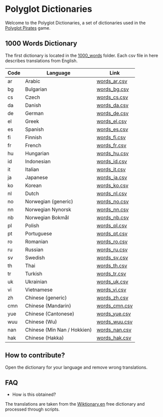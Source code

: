# Polyglot Dictionaries

Welcome to the Polyglot Dictionaries, a set of dictionaries used in the [Polyglot Pirates](https://appsinacup.com/polyglot-translators/) game.

## 1000 Words Dictionary

The first dictionary is located in the [1000_words](./1000_words/) folder. Each csv file in here describes translations from English.

| Code | Language | Link |
|------|-----------|------|
| ar | Arabic | [words_ar.csv](https://github.com/appsinacup/polyglot-dictionaries/blob/main/1000_words/words_ar.csv) |
| bg | Bulgarian | [words_bg.csv](https://github.com/appsinacup/polyglot-dictionaries/blob/main/1000_words/words_bg.csv) |
| cs | Czech | [words_cs.csv](https://github.com/appsinacup/polyglot-dictionaries/blob/main/1000_words/words_cs.csv) |
| da | Danish | [words_da.csv](https://github.com/appsinacup/polyglot-dictionaries/blob/main/1000_words/words_da.csv) |
| de | German | [words_de.csv](https://github.com/appsinacup/polyglot-dictionaries/blob/main/1000_words/words_de.csv) |
| el | Greek | [words_el.csv](https://github.com/appsinacup/polyglot-dictionaries/blob/main/1000_words/words_el.csv) |
| es | Spanish | [words_es.csv](https://github.com/appsinacup/polyglot-dictionaries/blob/main/1000_words/words_es.csv) |
| fi | Finnish | [words_fi.csv](https://github.com/appsinacup/polyglot-dictionaries/blob/main/1000_words/words_fi.csv) |
| fr | French | [words_fr.csv](https://github.com/appsinacup/polyglot-dictionaries/blob/main/1000_words/words_fr.csv) |
| hu | Hungarian | [words_hu.csv](https://github.com/appsinacup/polyglot-dictionaries/blob/main/1000_words/words_hu.csv) |
| id | Indonesian | [words_id.csv](https://github.com/appsinacup/polyglot-dictionaries/blob/main/1000_words/words_id.csv) |
| it | Italian | [words_it.csv](https://github.com/appsinacup/polyglot-dictionaries/blob/main/1000_words/words_it.csv) |
| ja | Japanese | [words_ja.csv](https://github.com/appsinacup/polyglot-dictionaries/blob/main/1000_words/words_ja.csv) |
| ko | Korean | [words_ko.csv](https://github.com/appsinacup/polyglot-dictionaries/blob/main/1000_words/words_ko.csv) |
| nl | Dutch | [words_nl.csv](https://github.com/appsinacup/polyglot-dictionaries/blob/main/1000_words/words_nl.csv) |
| no | Norwegian (generic) | [words_no.csv](https://github.com/appsinacup/polyglot-dictionaries/blob/main/1000_words/words_no.csv) |
| nn | Norwegian Nynorsk | [words_nn.csv](https://github.com/appsinacup/polyglot-dictionaries/blob/main/1000_words/words_nn.csv) |
| nb | Norwegian Bokmål | [words_nb.csv](https://github.com/appsinacup/polyglot-dictionaries/blob/main/1000_words/words_nb.csv) |
| pl | Polish | [words_pl.csv](https://github.com/appsinacup/polyglot-dictionaries/blob/main/1000_words/words_pl.csv) |
| pt | Portuguese | [words_pt.csv](https://github.com/appsinacup/polyglot-dictionaries/blob/main/1000_words/words_pt.csv) |
| ro | Romanian | [words_ro.csv](https://github.com/appsinacup/polyglot-dictionaries/blob/main/1000_words/words_ro.csv) |
| ru | Russian | [words_ru.csv](https://github.com/appsinacup/polyglot-dictionaries/blob/main/1000_words/words_ru.csv) |
| sv | Swedish | [words_sv.csv](https://github.com/appsinacup/polyglot-dictionaries/blob/main/1000_words/words_sv.csv) |
| th | Thai | [words_th.csv](https://github.com/appsinacup/polyglot-dictionaries/blob/main/1000_words/words_th.csv) |
| tr | Turkish | [words_tr.csv](https://github.com/appsinacup/polyglot-dictionaries/blob/main/1000_words/words_tr.csv) |
| uk | Ukrainian | [words_uk.csv](https://github.com/appsinacup/polyglot-dictionaries/blob/main/1000_words/words_uk.csv) |
| vi | Vietnamese | [words_vi.csv](https://github.com/appsinacup/polyglot-dictionaries/blob/main/1000_words/words_vi.csv) |
| zh | Chinese (generic) | [words_zh.csv](https://github.com/appsinacup/polyglot-dictionaries/blob/main/1000_words/words_zh.csv) |
| cmn | Chinese (Mandarin) | [words_cmn.csv](https://github.com/appsinacup/polyglot-dictionaries/blob/main/1000_words/words_cmn.csv) |
| yue | Chinese (Cantonese) | [words_yue.csv](https://github.com/appsinacup/polyglot-dictionaries/blob/main/1000_words/words_yue.csv) |
| wuu | Chinese (Wu) | [words_wuu.csv](https://github.com/appsinacup/polyglot-dictionaries/blob/main/1000_words/words_wuu.csv) |
| nan | Chinese (Min Nan / Hokkien) | [words_nan.csv](https://github.com/appsinacup/polyglot-dictionaries/blob/main/1000_words/words_nan.csv) |
| hak | Chinese (Hakka) | [words_hak.csv](https://github.com/appsinacup/polyglot-dictionaries/blob/main/1000_words/words_hak.csv) |

## How to contribute?

Open the dictionary for your language and remove wrong translations.

## FAQ

- How is this obtained?

The translations are taken from the [Wiktionary.en](https://www.wiktionary.org) free dictionary and processed through scripts.
